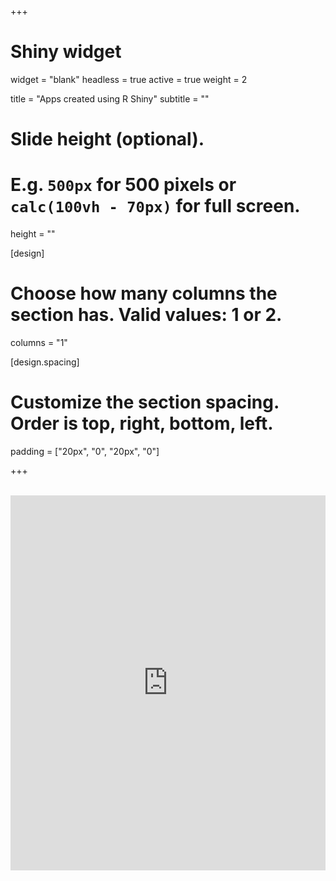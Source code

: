 +++
# Shiny widget
widget = "blank"
headless = true
active = true
weight = 2

title = "Apps created using R Shiny"
subtitle = ""

# Slide height (optional).
# E.g. `500px` for 500 pixels or `calc(100vh - 70px)` for full screen.
height = ""

[design]
  # Choose how many columns the section has. Valid values: 1 or 2.
  columns = "1"

[design.spacing]
  # Customize the section spacing. Order is top, right, bottom, left.
  padding = ["20px", "0", "20px", "0"]

+++

<br/>

<iframe height="600" width="100%" frameborder="yes" src="https://tomjenkins.shinyapps.io/particle_drift_app/"> </iframe>

